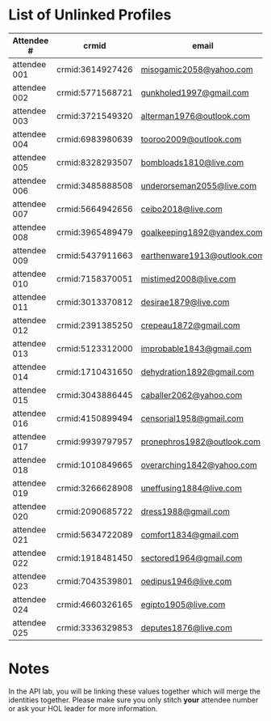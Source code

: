 List of Unlinked Profiles
========================================

| Attendee #     | crmid  | email  |
|------------|---|---|
| attendee 001 | crmid:3614927426 | misogamic2058@yahoo.com |
| attendee 002 | crmid:5771568721 | gunkholed1997@gmail.com |
| attendee 003 | crmid:3721549320 | alterman1976@outlook.com |
| attendee 004 | crmid:6983980639 | tooroo2009@outlook.com |
| attendee 005 | crmid:8328293507 | bombloads1810@live.com |
| attendee 006 | crmid:3485888508 | underorseman2055@live.com |
| attendee 007 | crmid:5664942656 | ceibo2018@live.com |
| attendee 008 | crmid:3965489479 | goalkeeping1892@yandex.com |
| attendee 009 | crmid:5437911663 | earthenware1913@outlook.com |
| attendee 010 | crmid:7158370051 | mistimed2008@live.com |
| attendee 011 | crmid:3013370812 | desirae1879@live.com |
| attendee 012 | crmid:2391385250 | crepeau1872@gmail.com |
| attendee 013 | crmid:5123312000 | improbable1843@gmail.com |
| attendee 014 | crmid:1710431650 | dehydration1892@gmail.com |
| attendee 015 | crmid:3043886445 | caballer2062@yahoo.com |
| attendee 016 | crmid:4150899494 | censorial1958@gmail.com |
| attendee 017 | crmid:9939797957 | pronephros1982@outlook.com |
| attendee 018 | crmid:1010849665 | overarching1842@yahoo.com |
| attendee 019 | crmid:3266628908 | uneffusing1884@live.com |
| attendee 020 | crmid:2090685722 | dress1988@gmail.com |
| attendee 021 | crmid:5634722089 | comfort1834@gmail.com |
| attendee 022 | crmid:1918481450 | sectored1964@gmail.com |
| attendee 023 | crmid:7043539801 | oedipus1946@live.com |
| attendee 024 | crmid:4660326165 | egipto1905@live.com |
| attendee 025 | crmid:3336329853 | deputes1876@live.com |

Notes
========================================
In the API lab, you will be linking these values together which will merge the identities together.
Please make sure you only stitch **your** attendee number or ask your HOL leader for more information.
